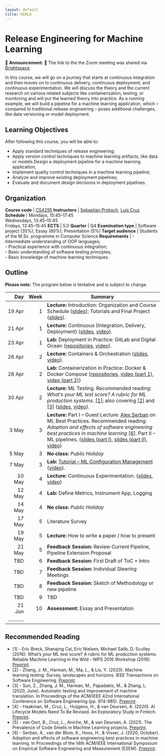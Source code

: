 ```yaml
---
layout: default
title: REMLA
---
```


# Release Engineering for Machine Learning

📣 **Announcement:** 📣 The link to the the Zoom meeting was shared via [Brightspace]. 

In this course, we will go on a journey that starts at continuous integration and then moves on to continuous delivery, continuous deployment, and continuous experimentation. We will discuss the theory and the current research on various related subjects like containerization, testing, or monitoring and will put the learned theory into practice. As a running example, we will build a pipeline for a machine learning application, which – compared to traditional release engineering – poses additional challenges, like data versioning or model deployment.

## Learning Objectives

After following this course, you will be able to:

- Apply standard techniques of release engineering;
- Apply version control techniques to machine learning artifacts, like data or models Design a deployment pipeline for a machine learning application;
- Implement quality control techniques in a machine learning pipeline;
- Analyze and improve existing deployment pipelines;
- Evaluate and document design decisions in deployment pipelines.

## Organization

**Course code**       | [CS4295]
**Instructors**       | [Sebastian Proksch], [Luís Cruz]
**Schedule**          |	Mondays, 15:45–17:45 <br/> Wednesdays, 13:45–15:45 <br/> Fridays, 13:45–15:45
**ECTS** 	          | 5.0
**Quarter**           | Q4
**Examination type**  | Software project (35%); Essay (60%); Presentation (5%)
**Target audience**   |	Students of the M.Sc. programme in Computer Science
**Requirements** 	  | - Intermediate understanding of OOP languages; <br/> - Practical experience with continuous integration; <br/> - Basic understanding of software testing principles; <br/> - Basic knowledge of machine learning techniques.


## Outline

**Please note:** The program below is tentative and is subject to change.

 Day   | Week| Summary
------:| ---:|----------|
 19&nbsp;Apr| 1   | **Lecture:** Introduction: Organization and Course Schedule ([slides](./slides/01_intro_orga.pdf)); Tutorials and Final Project ([slides](./slides/01_intro_tutorials_project.pdf)).
 21 Apr| 1   | **Lecture:** Continuous {Integration, Delivery, Deployment} ([slides](./slides/02_deployment.pdf), [video](https://surfdrive.surf.nl/files/index.php/s/fjjlQLdFm1on2Pj)).
 23 Apr| 1   | **Lab:** Deployment in Practice: GitLab and Digital Ocean ([repositories](https://gitlab.com/remla-course/2021), [video](https://surfdrive.surf.nl/files/index.php/s/bd0goJcVS4uWG6x)).
 26 Apr| 2   | **Lecture:** Containers & Orchestration ([slides](./slides/03_container_orchestration.pdf), [video](https://surfdrive.surf.nl/files/index.php/s/rOah0G9GlaFf77B)).
 28 Apr| 2   | **Lab:** Containerization in Practice: Docker & Docker Compose ([repositories](https://gitlab.com/remla-course/2021), [video (part 1)](https://surfdrive.surf.nl/files/index.php/s/u9SXnkOF633NWnz), [video (part 2)](https://surfdrive.surf.nl/files/index.php/s/Gjw6k1WyJPsU8BE))
 30 Apr| 2   | **Lecture:** ML Testing. Recommended reading: *What’s your ML test score? A rubric for ML production systems.* [[1]](#1); also covering [[2]](#2) and [[3]](#3) ([slides](./slides/06_ml_testing.pdf), [video](https://surfdrive.surf.nl/files/index.php/s/THOVNbAsGQ5C10p)).
  3 May| 3   | **Lecture:** Part I – Guest Lecture: [Alex Serban] on ML Best Practices. Recommended reading: *Adoption and effects of software engineering best practices in machine learning* [[6]](#6). Part II – ML pipelines.   ([slides (part I)](./slides/07_ASerban_mleng_practices.pdf), [slides (part II)](./slides/07_ml_pipelines.pdf), [video](https://surfdrive.surf.nl/files/index.php/s/6zfuiyvdQdzQUxi))
  5 May| 3   | **No class:** *Public Holiday*
  7 May| 3   | **Lab:** [Tutorial – ML Configuration Management](tutorials/tutorial_03_ml_pipelines) ([video](https://surfdrive.surf.nl/files/index.php/s/Gk8POX1x3tK9J8L)).  
 10 May| 4   | **Lecture:** Continuous Experimentation. ([slides](./slides/08_continuous_experimentation.pdf), [video](https://surfdrive.surf.nl/files/index.php/s/8wHltRwP0jYsTQM))
 12 May| 4   | **Lab:** Define Metrics, Instrument App, Logging
 14 May| 4   | **No class:** *Public Holiday*
 17 May| 5   | Literature Survey
 19 May| 5   | **Lecture:** How to write a paper / how to present
 21 May| 5   | **Feedback Session:** Review Current Pipeline, Pipeline Extension Proposal
 TBD   | 6   | **Feedback Session:** First Draft of ToC + Intro
 TBD   | 7   | **Feedback Session:** Individual Steering Meetings
 TBD   | 8   | **Feedback Session:** Sketch of Methodology or new pipeline
 TBD   | 9   | TBD
 21 Jun| 10  | **Assessment:** Essay and Presentation
  ............  | | 



## Recommended Reading

- <span id="1">[1]</span> - Eric Breck, Shanqing Cai, Eric Nielsen, Michael Salib, D. Sculley (2016). What’s your ML test score? A rubric for ML production systems. Reliable Machine Learning in the Wild - NIPS 2016 Workshop (2016) [Preprint](https://research.google/pubs/pub45742/).
- <span id="2">[2]</span> - Zhang, J. M., Harman, M., Ma, L., & Liu, Y. (2020). Machine learning testing: Survey, landscapes and horizons. IEEE Transactions on Software Engineering. [Preprint](https://arxiv.org/abs/1906.10742).
- <span id="3">[3]</span> - Sun, Z., Zhang, J. M., Harman, M., Papadakis, M., & Zhang, L. (2020, June). Automatic testing and improvement of machine translation. In Proceedings of the ACM/IEEE 42nd International Conference on Software Engineering (pp. 974-985). [Preprint](https://arxiv.org/abs/1910.02688).
- [4] - Haakman, M., Cruz, L., Huijgens, H., & van Deursen, A. (2020). AI Lifecycle Models Need To Be Revised. An Exploratory Study in Fintech. [Preprint](https://arxiv.org/abs/2010.02716).
- [5] - van Oort, B., Cruz, L., Aniche, M., & van Deursen, A. (2021). The Prevalence of Code Smells in Machine Learning projects. [Preprint](https://arxiv.org/abs/2103.04146).
- <span id="6">[6]</span> - Serban, A., van der Blom, K., Hoos, H., & Visser, J. (2020, October). Adoption and effects of software engineering best practices in machine learning. In Proceedings of the 14th ACM/IEEE International Symposium on Empirical Software Engineering and Measurement (ESEM). [Preprint](https://arxiv.org/abs/2007.14130).



[Sebastian Proksch]: https://proks.ch
[Luís Cruz]: https://luiscruz.github.io
[CS4295]: https://studiegids.tudelft.nl/a101_displayCourse.do?course_id=56383
[Alex Serban]: https://cs.ru.nl/~aserban/
[Brightspace]: https://brightspace.tudelft.nl/d2l/home/280442
